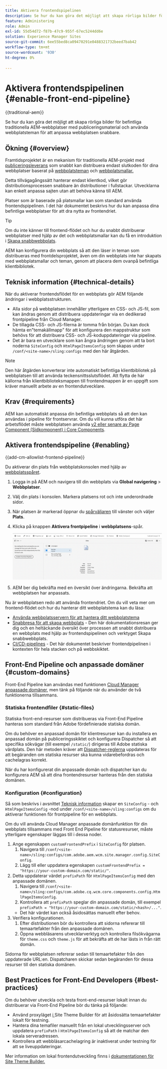 ```yaml
---
title: Aktivera frontendspipelinen
description: Se hur du kan göra det möjligt att skapa rörliga bilder för befintliga traditionella AEM-webbplatser med publiceringsmaterial och använda webbplatsteman för att anpassa webbplatsen snabbare.
feature: Administering
role: Admin
exl-id: 55d54d72-f87b-47c9-955f-67ec5244dd6e
solution: Experience Manager Sites
source-git-commit: 6ee55bed8ca09470291e0488321732beed7bab42
workflow-type: tm+mt
source-wordcount: '930'
ht-degree: 0%

---
```



# Aktivera frontendspipelinen {#enable-front-end-pipeline}

{{traditional-aem}}

Se hur du kan göra det möjligt att skapa rörliga bilder för befintliga traditionella AEM-webbplatser med publiceringsmaterial och använda webbplatsteman för att anpassa webbplatsen snabbare.

## Ökning {#overview}

Framtidsprojektet är en mekanism för traditionella AEM-projekt med [publiceringsleverans](/help/sites-cloud/authoring/author-publish.md) som snabbt kan distribuera endast slutkoden för dina webbplatser baserat på [webbplatsteman](site-themes.md) och [webbplatsmallar.](site-templates.md)

Detta tillvägagångssätt hanterar endast klientkod, vilket gör distributionsprocessen snabbare än distributioner i fullstackar. Utvecklarna kan enkelt anpassa sajten utan att behöva känna till AEM.

Platser som är baserade på platsmallar kan som standard använda frontendspipelinen. I det här dokumentet beskrivs hur du kan anpassa dina befintliga webbplatser för att dra nytta av frontendriet.

>[!TIP]
>
>Om du inte känner till frontend-flödet och hur du snabbt distribuerar webbplatser med hjälp av det och webbplatsmallar kan du få en introduktion i [Skapa snabbwebbplats](/help/journey-sites/quick-site/overview.md).

AEM kan konfigurera din webbplats så att den läser in teman som distribueras med frontdelsprojektet, även om din webbplats inte har skapats med webbplatsmallar och teman, genom att placera dem ovanpå befintliga klientbibliotek.

## Teknisk information {#technical-details}

När du aktiverar frontendsflödet för en webbplats gör AEM följande ändringar i webbplatsstrukturen.

* Alla sidor på webbplatsen innehåller ytterligare en CSS- och JS-fil, som kan ändras genom att distribuera uppdateringar via en dedikerad frontpipeline från Cloud Manager.
* De tillagda CSS- och JS-filerna är tomma från början. Du kan dock hämta en&quot;temakällmapp&quot; för att konfigurera den mappstruktur som behövs för att distribuera CSS- och JS-koduppdateringar via pipeline.
* Det är bara en utvecklare som kan ångra ändringen genom att ta bort noderna `SiteConfig` och `HtmlPageItemsConfig` som skapas under `/conf/<site-name>/sling:configs` med den här åtgärden.

>[!NOTE]
>
>Den här åtgärden konverterar inte automatiskt befintliga klientbibliotek på webbplatsen till att använda teckensnittsslutsflödet. Att flytta de här källorna från klientbiblioteksmappen till frontendmappen är en uppgift som kräver manuellt arbete av en frontendutvecklare.

## Krav {#requirements}

AEM kan automatiskt anpassa din befintliga webbplats så att den kan användas i pipeline för frontservrar. Om du vill kunna utföra det här arbetsflödet måste webbplatsen använda [v2 eller senare av Page Component (Sidkomponent) i Core Components](https://experienceleague.adobe.com/en/docs/experience-manager-core-components/using/wcm-components/page).

## Aktivera frontendspipeline {#enabling}

{{add-cm-allowlist-frontend-pipeline}}

Du aktiverar din plats från webbplatskonsolen med hjälp av [webbplatsspåret](site-rail.md).

1. Logga in på AEM och navigera till din webbplats via **Global navigering** > **Webbplatser**.
1. Välj din plats i konsolen. Markera platsens rot och inte underordnade sidor.
1. När platsen är markerad öppnar du [spårväljaren](/help/sites-cloud/authoring/basic-handling.md#rail-selector) till vänster och väljer **Plats**.
1. Klicka på knappen **Aktivera frontpipeline** i **webbplatsens**-spår.

   ![Aktivera frontendpipeline](/help/sites-cloud/administering/assets/enable-front-end-pipeline.png)

1. AEM ber dig bekräfta med en översikt över ändringarna. Bekräfta att webbplatsen har anpassats.

Nu är webbplatsen redo att använda frontendriet. Om du vill veta mer om frontend-flödet och hur du hanterar ditt webbplatstema kan du läsa:

* [Använda webbplatsservern för att hantera ditt webbplatstema](site-rail.md)
* [Snabbresa för att skapa webbplats](/help/journey-sites/quick-site/overview.md) - Den här dokumentationsresan ger dig och en heltäckande översikt över processen att snabbt distribuera en webbplats med hjälp av frontendspipelinen och verktyget Skapa snabbwebbplats.
* [CI/CD-pipelines](/help/implementing/cloud-manager/configuring-pipelines/introduction-ci-cd-pipelines.md#front-end) - Det här dokumentet beskriver frontendpipelinen i kontexten för hela stacken och på webbskiktet.

## Front-End Pipeline och anpassade domäner {#custom-domains}

Front-End Pipeline kan användas med funktionen [Cloud Manager anpassade domäner](/help/implementing/cloud-manager/custom-domain-names/introduction.md), men tänk på följande när du använder de två funktionerna tillsammans.

### Statiska frontendfiler {#static-files}

Statiska front-end-resurser som distribueras via Front-End Pipeline hanteras som standard från Adobe fördefinierade statiska domän.

Om du behöver en anpassad domän för klientresurser kan du installera en anpassad domän på publiceringsskiktet och konfigurera Dispatcher så att specifika sökvägar (till exempel `/static/`) dirigeras till Adobe statiska värdplats. Den här metoden kräver att [Dispatcher-reglerna](https://experienceleague.adobe.com/en/docs/experience-manager-dispatcher/using/dispatcher) uppdateras för att begäranden om statiska resurser ska kunna vidarebefordras och cachelagras korrekt.

När du har konfigurerat din anpassade domän och dispatcher kan du konfigurera AEM så att dina frontendresurser hanteras från den statiska domänen.

### Konfiguration {#configuration}

Så som beskrivs i avsnittet [Teknisk information](#technical-details) skapar en `SiteConfig` - och `HtmlPageItemsConfig` -nod under `/conf/<site-name>/sling:configs` om du aktiverar funktionen för frontpipeline för en webbplats. 

Om du vill använda Cloud Manager anpassade domänfunktion för din webbplats tillsammans med Front End Pipeline för statusresurser, måste ytterligare egenskaper läggas till i dessa noder.

1. Ange egenskapen `customFrontendPrefix` i `SiteConfig` för platsen.
   1. Navigera till `/conf/<site-name>/sling:configs/com.adobe.aem.wcm.site.manager.config.SiteConfig`.
   1. Lägg till eller uppdatera egenskapen `customFrontendPrefix = "https://your-custom-domain.com/static/"`.
1. Detta uppdaterar värdet `prefixPath` för `HtmlPageItemsConfig` med den anpassade domänen.
   1. Navigera till `/conf/<site-name>/sling:configs/com.adobe.cq.wcm.core.components.config.HtmlPageItemsConfig`.
   1. Kontrollera att `prefixPath` speglar din anpassade domän, till exempel `prefixPath = "https://your-custom-domain.com/static/<hash>/..."`.
   * Det här värdet kan också åsidosättas manuellt efter behov.
1. Verifiera konfigurationen.
   1. Efter distributionen bör du kontrollera att sidorna refererar till temaartefakter från den anpassade domänen.
   1. Öppna webbläsarens utvecklarverktyg och kontrollera filsökvägarna för `theme.css` och `theme.js` för att bekräfta att de har lästs in från rätt domän.

Sidorna för webbplatsen refererar sedan till temaartefakter från den uppdaterade URL:en. Dispatcharen skickar sedan begäranden för dessa resurser till den statiska domänen.

## Best Practices for Front-End Developers {#best-practices}

Om du behöver utveckla och testa front-end-resurser lokalt innan du distribuerar via Front-End Pipeline bör du tänka på följande:

* Använd proxyläget [ i ](https://github.com/adobe/aem-site-theme-builder?tab=readme-ov-file#proxy)Site Theme Builder för att åsidosätta temaartefakter lokalt för testning.
* Hantera dina temafiler manuellt från en lokal utvecklingsserver och uppdatera `prefixPath` i `HtmlPageItemsConfig` så att de matchar den lokala serveradressen.
* Kontrollera att webbläsarcachelagring är inaktiverat under testning för att se liveuppdateringar.

Mer information om lokal frontendutveckling finns i [dokumentationen för Site Theme Builder.](https://github.com/adobe/aem-site-theme-builder)
